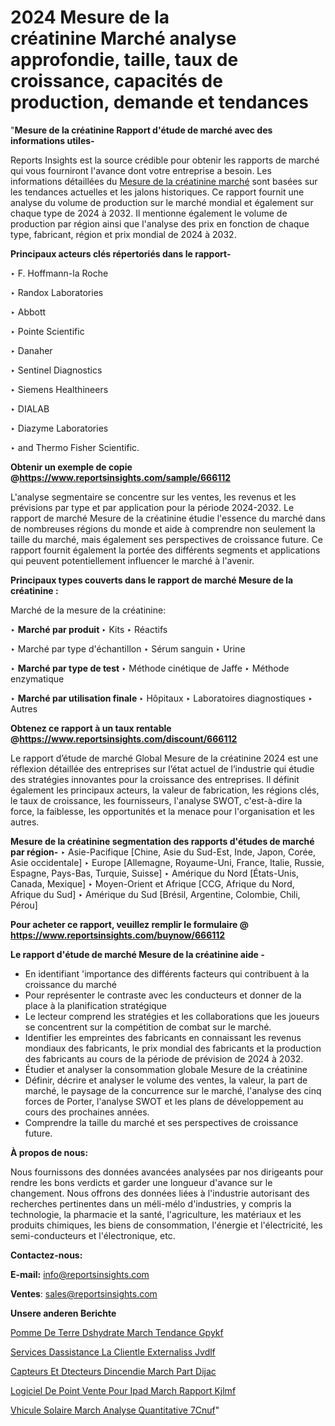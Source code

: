 # 2024 Mesure de la créatinine Marché analyse approfondie, taille, taux de croissance, capacités de production, demande et tendances

"<strong>Mesure de la créatinine Rapport d'étude de marché avec des informations utiles-</strong>

Reports Insights est la source crédible pour obtenir les rapports de marché qui vous fourniront l'avance dont votre entreprise a besoin. Les informations détaillées du <a href=https://www.reportsinsights.com/sample/666112>Mesure de la créatinine marché</a> sont basées sur les tendances actuelles et les jalons historiques. Ce rapport fournit une analyse du volume de production sur le marché mondial et également sur chaque type de 2024 à 2032. Il mentionne également le volume de production par région ainsi que l'analyse des prix en fonction de chaque type, fabricant, région et prix mondial de 2024 à 2032.

<b>Principaux acteurs clés répertoriés dans le rapport-</b>

‣ F. Hoffmann-la Roche

‣ Randox Laboratories

‣ Abbott

‣ Pointe Scientific

‣ Danaher

‣ Sentinel Diagnostics

‣ Siemens Healthineers

‣ DIALAB

‣ Diazyme Laboratories

‣ and Thermo Fisher Scientific.

<strong><b>Obtenir un exemple de copie @</b></strong><a href=https://www.reportsinsights.com/sample/666112><strong><b>https://www.reportsinsights.com/sample/666112</b></strong></a>

L'analyse segmentaire se concentre sur les ventes, les revenus et les prévisions par type et par application pour la période 2024-2032. Le rapport de marché Mesure de la créatinine étudie l'essence du marché dans de nombreuses régions du monde et aide à comprendre non seulement la taille du marché, mais également ses perspectives de croissance future. Ce rapport fournit également la portée des différents segments et applications qui peuvent potentiellement influencer le marché à l'avenir.

<strong>Principaux types couverts dans le rapport de marché Mesure de la créatinine :</strong>

Marché de la mesure de la créatinine:

‣  <strong> Marché par produit </strong>
‣ Kits
‣ Réactifs

‣  Marché par type d'échantillon
‣ Sérum sanguin
‣ Urine

‣  <strong> Marché par type de test </strong>
‣ Méthode cinétique de Jaffe
‣ Méthode enzymatique

‣  <strong> <strong> Marché par utilisation finale </strong> </strong>
‣ Hôpitaux
‣ Laboratoires diagnostiques
‣ Autres

<strong><b>Obtenez ce rapport à un taux rentable @</b></strong><a href=https://www.reportsinsights.com/discount/666112><strong><b>https://www.reportsinsights.com/discount/666112</b></strong></a>

Le rapport d’étude de marché Global Mesure de la créatinine 2024 est une réflexion détaillée des entreprises sur l’état actuel de l’industrie qui étudie des stratégies innovantes pour la croissance des entreprises. Il définit également les principaux acteurs, la valeur de fabrication, les régions clés, le taux de croissance, les fournisseurs, l'analyse SWOT, c'est-à-dire la force, la faiblesse, les opportunités et la menace pour l'organisation et les autres.

<strong>Mesure de la créatinine segmentation des rapports d'études de marché par région-</strong>
‣ Asie-Pacifique [Chine, Asie du Sud-Est, Inde, Japon, Corée, Asie occidentale]
‣ Europe [Allemagne, Royaume-Uni, France, Italie, Russie, Espagne, Pays-Bas, Turquie, Suisse]
‣ Amérique du Nord [États-Unis, Canada, Mexique]
‣ Moyen-Orient et Afrique [CCG, Afrique du Nord, Afrique du Sud]
‣ Amérique du Sud [Brésil, Argentine, Colombie, Chili, Pérou]

<strong>Pour acheter ce rapport, veuillez remplir le formulaire @   <a href=https://www.reportsinsights.com/buynow/666112>https://www.reportsinsights.com/buynow/666112</a></strong>

<strong>Le rapport d'étude de marché Mesure de la créatinine aide -</strong>
<ul>
  <li>En identifiant 'importance des différents facteurs qui contribuent à la croissance du marché</li>
  <li>Pour représenter le contraste avec les conducteurs et donner de la place à la planification stratégique</li>
  <li>Le lecteur comprend les stratégies et les collaborations que les joueurs se concentrent sur la compétition de combat sur le marché.</li>
  <li>Identifier les empreintes des fabricants en connaissant les revenus mondiaux des fabricants, le prix mondial des fabricants et la production des fabricants au cours de la période de prévision de 2024 à 2032.</li>
  <li>Étudier et analyser la consommation globale Mesure de la créatinine</li>
  <li>Définir, décrire et analyser le volume des ventes, la valeur, la part de marché, le paysage de la concurrence sur le marché, l'analyse des cinq forces de Porter, l'analyse SWOT et les plans de développement au cours des prochaines années.</li>
  <li>Comprendre la taille du marché et ses perspectives de croissance future.</li>
</ul>
<strong>À propos de nous:</strong>

Nous fournissons des données avancées analysées par nos dirigeants pour rendre les bons verdicts et garder une longueur d'avance sur le changement. Nous offrons des données liées à l'industrie autorisant des recherches pertinentes dans un méli-mélo d'industries, y compris la technologie, la pharmacie et la santé, l'agriculture, les matériaux et les produits chimiques, les biens de consommation, l'énergie et l'électricité, les semi-conducteurs et l'électronique, etc.

<strong>Contactez-nous:</strong>

<strong>E-mail:</strong> <a href=mailto:info@reportsinsights.com>info@reportsinsights.com</a>

<strong>Ventes</strong>: <a href=mailto:sales@reportsinsights.com>sales@reportsinsights.com</a>

<strong>Unsere anderen Berichte</strong>

<a href=https://www.linkedin.com/pulse/pomme-de-terre-d%C3%A9shydrat%C3%A9e-march%C3%A9-tendance-gpykf/>Pomme De Terre Dshydrate March Tendance Gpykf</a>

<a href=https://www.linkedin.com/pulse/services-dassistance-%C3%A0-la-client%C3%A8le-externalis%C3%A9s-jvdlf/>Services Dassistance  La Clientle Externaliss Jvdlf</a>

<a href=https://www.linkedin.com/pulse/capteurs-et-d%C3%A9tecteurs-dincendie-march%C3%A9-part-dijac/>Capteurs Et Dtecteurs Dincendie March Part Dijac</a>

<a href=https://www.linkedin.com/pulse/logiciel-de-point-vente-pour-ipad-march%C3%A9-rapport-kjlmf/>Logiciel De Point Vente Pour Ipad March Rapport Kjlmf</a>

<a href=https://www.linkedin.com/pulse/v%C3%A9hicule-solaire-march%C3%A9-analyse-quantitative-7cnuf/>Vhicule Solaire March Analyse Quantitative 7Cnuf</a>"
